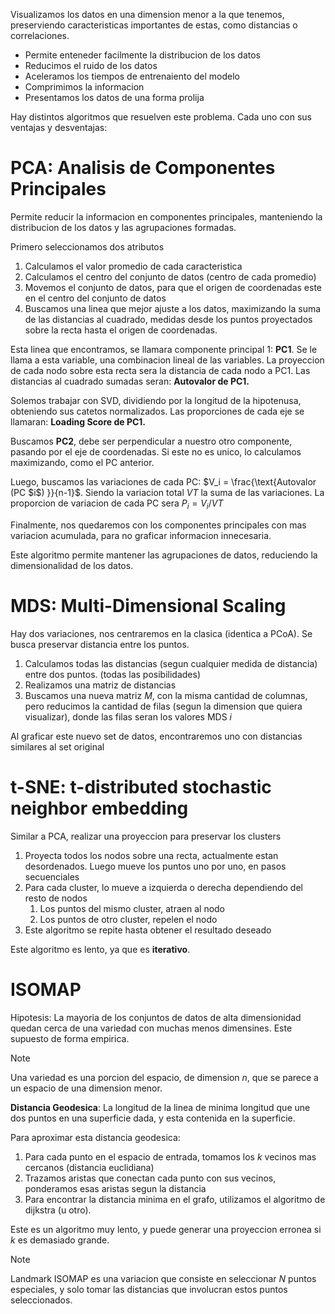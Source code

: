 Visualizamos los datos en una dimension menor a la que tenemos, preserviendo caracteristicas importantes de estas, como distancias o correlaciones.

- Permite enteneder facilmente la distribucion de los datos
- Reducimos el ruido de los datos
- Aceleramos los tiempos de entrenaiento del modelo
- Comprimimos la informacion
- Presentamos los datos de una forma prolija

Hay distintos algoritmos que resuelven este problema. Cada uno con sus ventajas y desventajas:

# PCA: Analisis de Componentes Principales

Permite reducir la informacion en componentes principales, manteniendo la distribucion de los datos y las agrupaciones formadas. 

Primero seleccionamos dos atributos

1. Calculamos el valor promedio de cada caracteristica
2. Calculamos el centro del conjunto de datos (centro de cada promedio)
3. Movemos el conjunto de datos, para que el origen de coordenadas este en el centro del conjunto de datos
4. Buscamos una linea que mejor ajuste a los datos, maximizando la suma de las distancias al cuadrado, medidas desde los puntos proyectados sobre la recta hasta el origen de coordenadas.

Esta linea que encontramos, se llamara componente principal 1: **PC1**. Se le llama a esta variable, una combinacion lineal de las variables. La proyeccion de cada nodo sobre esta recta sera la distancia de cada nodo a PC1. Las distancias al cuadrado sumadas seran: **Autovalor de PC1.**

Solemos trabajar con SVD, dividiendo por la longitud de la hipotenusa, obteniendo sus catetos normalizados. Las proporciones de cada eje se llamaran: **Loading Score de PC1.**

Buscamos **PC2**, debe ser perpendicular a nuestro otro componente, pasando por el eje de coordenadas. Si este no es unico, lo calculamos maximizando, como el PC anterior.

Luego, buscamos las variaciones de cada PC: $V_i = \frac{\text{Autovalor (PC $i$) }}{n-1}$. Siendo la variacion total $VT$ la suma de las variaciones. La proporcion de variacion de cada PC sera $P_i = V_i/VT$

Finalmente, nos quedaremos con los componentes principales con mas variacion acumulada, para no graficar informacion innecesaria.

Este algoritmo permite mantener las agrupaciones de datos, reduciendo la dimensionalidad de los datos.

# MDS: Multi-Dimensional Scaling

Hay dos variaciones, nos centraremos en la clasica (identica a PCoA). Se busca preservar distancia entre los puntos.

1. Calculamos todas las distancias (segun cualquier medida de distancia) entre dos puntos. (todas las posibilidades)
2. Realizamos una matriz de distancias
3. Buscamos una nueva matriz $M$, con la misma cantidad de columnas, pero reducimos la cantidad de filas (segun la dimension que quiera visualizar), donde las filas seran los valores $\text{MDS }i$

Al graficar este nuevo set de datos, encontraremos uno con distancias similares al set original

# t-SNE: t-distributed stochastic neighbor embedding

Similar a PCA, realizar una proyeccion para preservar los clusters

1. Proyecta todos los nodos sobre una recta, actualmente estan desordenados. Luego mueve los puntos uno por uno, en pasos secuenciales
2. Para cada cluster, lo mueve a izquierda o derecha dependiendo del resto de nodos
    1. Los puntos del mismo cluster, atraen al nodo
    2. Los puntos de otro cluster, repelen el nodo
3. Este algoritmo se repite hasta obtener el resultado deseado

Este algoritmo es lento, ya que es **iterativo**.

# ISOMAP

Hipotesis: La mayoria de los conjuntos de datos de alta dimensionidad quedan cerca de una variedad con muchas menos dimensines. Este supuesto de forma empirica.

> [!note]
> Una variedad es una porcion del espacio, de dimension $n$, que se parece a un espacio de una dimension menor.


**Distancia Geodesica**: La longitud de la linea de minima longitud que une dos puntos en una superficie dada, y esta contenida en la superficie.

Para aproximar esta distancia geodesica:

1. Para cada punto en el espacio de entrada, tomamos los $k$ vecinos mas cercanos (distancia euclidiana)
2. Trazamos aristas que conectan cada punto con sus vecinos, ponderamos esas aristas segun la distancia
3. Para encontrar la distancia minima en el grafo, utilizamos el algoritmo de dijkstra (u otro).

Este es un algoritmo muy lento, y puede generar una proyeccion erronea si $k$ es demasiado grande.

> [!note]
> Landmark ISOMAP es una variacion que consiste en seleccionar $N$ puntos especiales, y solo tomar las distancias que involucran estos puntos seleccionados.
